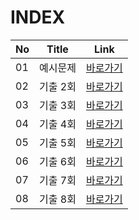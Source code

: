 # INDEX

|No|Title|Link|
|-|-|-|
|01|예시문제|[바로가기](./01)|
|02|기출 2회|[바로가기](./02)|
|03|기출 3회|[바로가기](./03)|
|04|기출 4회|[바로가기](./04)|
|05|기출 5회|[바로가기](./05)|
|06|기출 6회|[바로가기](./06)|
|07|기출 7회|[바로가기](./07)|
|08|기출 8회|[바로가기](./08)|

<br>

